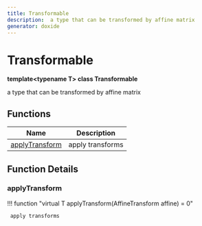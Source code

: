 ```yaml
---
title: Transformable
description:  a type that can be transformed by affine matrix 
generator: doxide
---
```



# Transformable

**template&lt;typename T&gt; class Transformable**

 a type that can be transformed by affine matrix
  


## Functions

| Name | Description |
| ---- | ----------- |
| [applyTransform](#applyTransform) |  apply transforms  |

## Function Details

### applyTransform<a name="applyTransform"></a>
!!! function "virtual T applyTransform(AffineTransform affine) = 0"

     apply transforms
    

